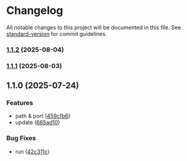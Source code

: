 # Changelog

All notable changes to this project will be documented in this file. See [standard-version](https://github.com/conventional-changelog/standard-version) for commit guidelines.

### [1.1.2](https://github.com/wxn0brP/server/compare/v1.1.1...v1.1.2) (2025-08-04)

### [1.1.1](https://github.com/wxn0brP/server/compare/v1.1.0...v1.1.1) (2025-08-03)

## 1.1.0 (2025-07-24)


### Features

* path & port ([459cfb6](https://github.com/wxn0brP/server/commit/459cfb6c1f6c3d86e3e6d09b2747db5baa9067e5))
* update ([665ad10](https://github.com/wxn0brP/server/commit/665ad103ea7d7fb763b69ddde830abed29db9e35))


### Bug Fixes

* run ([42c311c](https://github.com/wxn0brP/server/commit/42c311caeaad3c7254fd0a2324a0ac1c0a2ff3e2))

